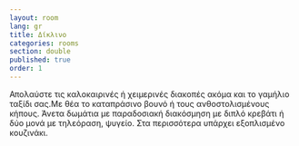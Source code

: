 ```yaml
---
layout: room
lang: gr
title: Δίκλινο
categories: rooms
section: double
published: true
order: 1
---
```


Απολαύστε τις καλοκαιρινές ή χειμερινές διακοπές ακόμα και το γαμήλιο ταξίδι σας.Με θέα το καταπράσινο βουνό ή τους ανθοστολισμένους κήπους. Άνετα δωμάτια με παραδοσιακή διακόσμηση με διπλό κρεβάτι ή δύο μονά με τηλεόραση, ψυγείο. Στα περισσότερα υπάρχει εξοπλισμένο κουζινάκι.